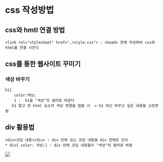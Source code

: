 # css 작성방법 
## css와 hmtl 연결 방법 
    <link rel="stylesheet" href="./style.css"> : <head> 전에 작성하여 css와 html를 연결 시킨다 
## css를 통한 웹사이트 꾸미기 
### 색상 바꾸기 
    h1{
        color:색상;
        } :  h1을 "색상"의 컬러로 바꾼다 
       h1 말고 딴 html 요소의 색상 변경을 원할 시  = h1 대신 바꾸고 싶은 내용을 고르면 됨  
## div 활용법 
    <div>코딩 내용</div> : div 안에 있는 코딩 내용을 div 전체로 인식 
    * div{ color: 색상;} : div 안에 코딩 내용들이 "색상"의 컬러로 바뀜
<img src="img/box.png">